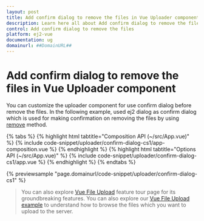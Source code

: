 ```yaml
---
layout: post
title: Add confirm dialog to remove the files in Vue Uploader component | Syncfusion
description: Learn here all about Add confirm dialog to remove the files in Syncfusion Vue Uploader component of Syncfusion Essential JS 2 and more.
control: Add confirm dialog to remove the files 
platform: ej2-vue
documentation: ug
domainurl: ##DomainURL##
---
```


# Add confirm dialog to remove the files in Vue Uploader component

You can customize the uploader component for use confirm dialog before remove the files. In the following example, used ej2 dialog as confirm dialog which is used for making confirmation on removing the files by using [remove](https://ej2.syncfusion.com/vue/documentation/api/uploader/#remove) method.

{% tabs %}
{% highlight html tabtitle="Composition API (~/src/App.vue)" %}
{% include code-snippet/uploader/confirm-dialog-cs1/app-composition.vue %}
{% endhighlight %}
{% highlight html tabtitle="Options API (~/src/App.vue)" %}
{% include code-snippet/uploader/confirm-dialog-cs1/app.vue %}
{% endhighlight %}
{% endtabs %}
        
{% previewsample "page.domainurl/code-snippet/uploader/confirm-dialog-cs1" %}

>You can also explore [Vue File Upload](https://www.syncfusion.com/vue-ui-components/vue-file-upload) feature tour page for its groundbreaking features. You can also explore our [Vue File Upload example](https://ej2.syncfusion.com/vue/demos/#/material/uploader/default.html) to understand how to browse the files which you want to upload to the server.